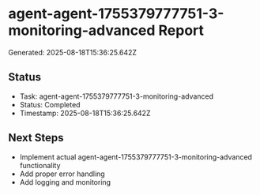 # agent-agent-1755379777751-3-monitoring-advanced Report

Generated: 2025-08-18T15:36:25.642Z

## Status
- Task: agent-agent-1755379777751-3-monitoring-advanced
- Status: Completed
- Timestamp: 2025-08-18T15:36:25.642Z

## Next Steps
- Implement actual agent-agent-1755379777751-3-monitoring-advanced functionality
- Add proper error handling
- Add logging and monitoring
